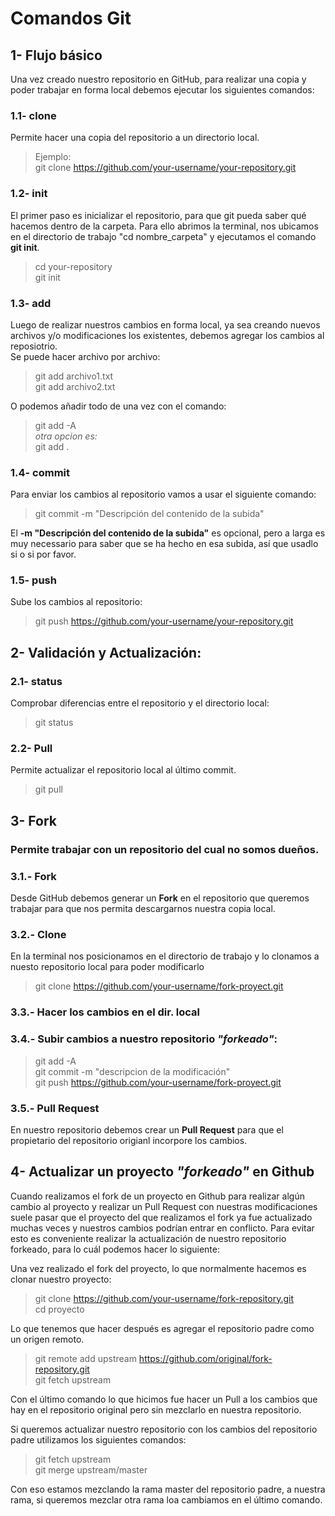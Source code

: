 # Comandos Git
## 1- Flujo básico

Una vez creado nuestro repositorio en GitHub, para realizar una copia y poder trabajar en forma local debemos ejecutar los siguientes comandos:  

### 1.1- clone 
Permite hacer una copia del repositorio a un directorio local.
> Ejemplo:  
> git clone https://github.com/your-username/your-repository.git

### 1.2- init
El primer paso es inicializar el repositorio, para que git pueda saber qué hacemos dentro de la carpeta. Para ello abrimos la terminal, nos ubicamos en el directorio de trabajo "cd nombre_carpeta" y ejecutamos el comando **git init**.  
> cd your-repository  
> git init  

### 1.3- add  
Luego de realizar nuestros cambios en forma local, ya sea creando nuevos archivos y/o modificaciones los existentes, debemos agregar los cambios al reposiotrio.   
Se puede hacer archivo por archivo:
> git add archivo1.txt  
> git add archivo2.txt

O podemos añadir todo de una vez con el comando:
> git add -A  
*otra opcion es:*    
> git add .  

### 1.4- commit
Para enviar los cambios al repositorio vamos a usar el siguiente comando:
> git commit -m "Descripción del contenido de la subida"

El **-m "Descripción del contenido de la subida"** es opcional, pero a larga es muy necessario para saber que se ha hecho en esa subida, así que usadlo si o si por favor.

### 1.5- push
Sube los cambios al repositorio:
> git push https://github.com/your-username/your-repository.git


## 2- Validación y Actualización:
### 2.1- status
Comprobar diferencias entre el repositorio y el directorio local:
> git status

### 2.2- Pull
Permite actualizar el repositorio local al último commit.  
> git pull

## 3- Fork  
### Permite trabajar con un repositorio del cual no somos dueños.
### 3.1.- Fork
Desde GitHub debemos generar un **Fork** en el repositorio que queremos trabajar para que nos permita descargarnos nuestra copia local.  
### 3.2.- Clone
En la terminal nos posicionamos en el directorio de trabajo y lo clonamos a nuesto repositorio local para poder modificarlo  
> git clone https://github.com/your-username/fork-proyect.git  

### 3.3.- Hacer los cambios en el dir. local  
### 3.4.- Subir cambios a nuestro repositorio *"forkeado"*:  
> git add -A       
> git commit -m "descripcion de la modificación"  
> git push https://github.com/your-username/fork-proyect.git  

### 3.5.- Pull Request
En nuestro repositorio debemos crear un **Pull Request** para que el propietario del repositorio origianl incorpore los cambios.

## 4- Actualizar un proyecto *"forkeado"* en Github  
Cuando realizamos el fork de un proyecto en Github para realizar algún cambio al proyecto y realizar un Pull Request con nuestras modificaciones suele pasar que el proyecto del que realizamos el fork ya fue actualizado muchas veces y nuestros cambios podrían entrar en conflicto. Para evitar esto es conveniente realizar la actualización de nuestro repositorio forkeado, para lo cuál podemos hacer lo siguiente:  

Una vez realizado el fork del proyecto, lo que normalmente hacemos es clonar nuestro proyecto:  

> git clone https://github.com/your-username/fork-repository.git      
> cd proyecto  

Lo que tenemos que hacer después es agregar el repositorio padre como un origen remoto.  

> git remote add upstream https://github.com/original/fork-repository.git   
> git fetch upstream  

Con el último comando lo que hicimos fue hacer un Pull a los cambios que hay en el repositorio original pero sin mezclarlo en nuestra repositorio.  

Si queremos actualizar nuestro repositorio con los cambios del repositorio padre utilizamos los siguientes comandos:  

> git fetch upstream  
> git merge upstream/master  

Con eso estamos mezclando la rama master del repositorio padre, a nuestra rama, si queremos mezclar otra rama loa cambiamos en el último comando.  
